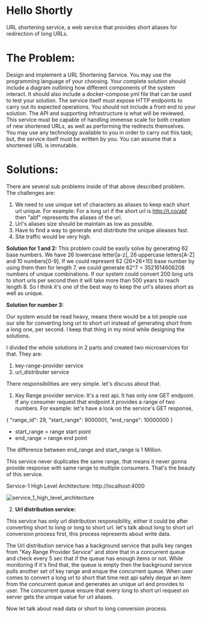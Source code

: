 # Hello Shortly
URL shortening service, a web service that provides short aliases for redirection of long URLs.

# The Problem: 
Design and implement a URL Shortening Service. You may use the programming language of your choosing. Your complete solution should include a diagram outlining how different components of the system interact. It should also include a docker-compose.yml file that can be used to test your solution. The service itself must expose HTTP endpoints to carry out its expected operations. You should not include a front end to your solution. The API and supporting infrastructure is what will be reviewed.
This service must be capable of handling immense scale for both creation of new shortened URLs, as well as performing the redirects themselves. You may use any technology available to you in order to carry out this task; but, the service itself must be written by you. You can assume that a shortened URL is immutable.

# Solutions:

There are several sub problems inside of that above described problem. The challenges are:

1. We need to use unique set of characters as aliases to keep each short url unique. For example: For a long url if the short url is http://t.co/abf then "abf" represents the aliases of the url. 
2. Url's aliases size should be maintain as low as possible.
3. Have to find a way to generate and distribute the unique alieases fast.
4. Site traffic would be very high.

**Solution for 1 and 2:**
This problem could be easily solve by generating 62 base numbers. We have 26 lowercase letter[a-z], 26 uppercase letters[A-Z] and 10 numbers[0-9]. If we could represent 62 (26+26+10) base number by using them then for length 7, we could generate 62^7 = 3521614606208 numbers of unique combinations. If our system could convert
200 long urls to short urls per second then it will take more than 500 years to reach length 8. So I think it's one of the best way to keep the url's aliases short as well as unique.

**Solution for number 3:**

Our system would be read heavy, means there would be a lot people use our site for converting long url to short url instead of generating short from a long one, per second. I keep that thing in my mind while designing the solutions. 

I divided the whole solutions in 2 parts and created two microservices for that. They are:

1. key-range-provider service
2. url_distributer service

There responsibilities are very simple. let's discuss about that.

1. Key Range provider service: It's a rest api. It has only one GET endpoint. If any consumer request that endpoint it provides a range of two numbers. For example: let's have a look on the service's GET response,

{
    "range_id": 29,
    "start_range": 9000001,
    "end_range": 10000000
}


- start_range = range start point
- end_range = range end point

The difference between end_range and start_range is 1 Million.

This service never duplicates the same range, that means it never gonna provide response with same range to multiple consumers. That's the beauty of this service. 

Service-1 High Level Architecture: http://localhost:4000

![service_1_high_level_architecture](https://user-images.githubusercontent.com/5144847/121199312-adcb6580-c827-11eb-8fe9-980e24cdd1e5.png)






2. **Url distribution service:** 

This service has only url distribution responsibility, either it could be after converting short to long or long to short url. let's talk about long to short url conversion process first, this process represents about write data. 

The Url distribution service has a background service that pulls key ranges from "Key Range Provider Service" and store that in a concurrent queue and check every 5 sec that if the queue has enough items or not. While monitoring if it's find that, the queue is empty then the background service pulls another set of key range and enque the concurrent queue. When user comes to convert a long url to short that time rest api safely deque an item from the concurrent queue and generates an unique url and provides to user. The concurrent queue ensure that every long to short url request on server gets the unique value for url aliases. 

Now let talk about read data or short to long conversion process. 













